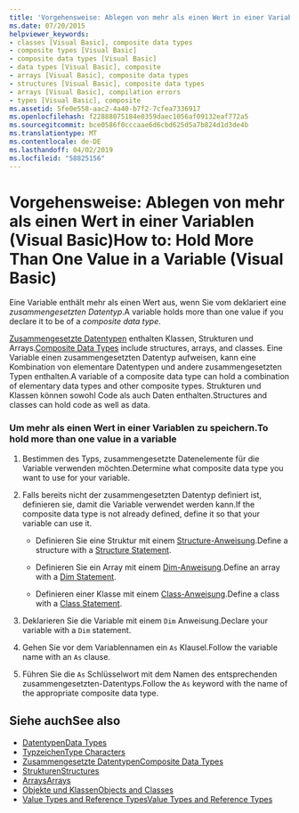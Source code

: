 ```yaml
---
title: 'Vorgehensweise: Ablegen von mehr als einen Wert in einer Variablen (Visual Basic)'
ms.date: 07/20/2015
helpviewer_keywords:
- classes [Visual Basic], composite data types
- composite types [Visual Basic]
- composite data types [Visual Basic]
- data types [Visual Basic], composite
- arrays [Visual Basic], composite data types
- structures [Visual Basic], composite data types
- arrays [Visual Basic], compilation errors
- types [Visual Basic], composite
ms.assetid: 5fe0e558-aac2-4a40-b7f2-7cfea7336917
ms.openlocfilehash: f22888075184e0359daec1056af09132eaf772a5
ms.sourcegitcommit: bce0586f0cccaae6d6cbd625d5a7b824d1d3de4b
ms.translationtype: MT
ms.contentlocale: de-DE
ms.lasthandoff: 04/02/2019
ms.locfileid: "58825156"
---
```

# <a name="how-to-hold-more-than-one-value-in-a-variable-visual-basic"></a><span data-ttu-id="f7ac2-102">Vorgehensweise: Ablegen von mehr als einen Wert in einer Variablen (Visual Basic)</span><span class="sxs-lookup"><span data-stu-id="f7ac2-102">How to: Hold More Than One Value in a Variable (Visual Basic)</span></span>
<span data-ttu-id="f7ac2-103">Eine Variable enthält mehr als einen Wert aus, wenn Sie vom deklariert eine *zusammengesetzten Datentyp*.</span><span class="sxs-lookup"><span data-stu-id="f7ac2-103">A variable holds more than one value if you declare it to be of a *composite data type*.</span></span>  
  
 <span data-ttu-id="f7ac2-104">[Zusammengesetzte Datentypen](../../../../visual-basic/programming-guide/language-features/data-types/composite-data-types.md) enthalten Klassen, Strukturen und Arrays.</span><span class="sxs-lookup"><span data-stu-id="f7ac2-104">[Composite Data Types](../../../../visual-basic/programming-guide/language-features/data-types/composite-data-types.md) include structures, arrays, and classes.</span></span> <span data-ttu-id="f7ac2-105">Eine Variable einen zusammengesetzten Datentyp aufweisen, kann eine Kombination von elementare Datentypen und andere zusammengesetzten Typen enthalten.</span><span class="sxs-lookup"><span data-stu-id="f7ac2-105">A variable of a composite data type can hold a combination of elementary data types and other composite types.</span></span> <span data-ttu-id="f7ac2-106">Strukturen und Klassen können sowohl Code als auch Daten enthalten.</span><span class="sxs-lookup"><span data-stu-id="f7ac2-106">Structures and classes can hold code as well as data.</span></span>  
  
### <a name="to-hold-more-than-one-value-in-a-variable"></a><span data-ttu-id="f7ac2-107">Um mehr als einen Wert in einer Variablen zu speichern.</span><span class="sxs-lookup"><span data-stu-id="f7ac2-107">To hold more than one value in a variable</span></span>  
  
1.  <span data-ttu-id="f7ac2-108">Bestimmen des Typs, zusammengesetzte Datenelemente für die Variable verwenden möchten.</span><span class="sxs-lookup"><span data-stu-id="f7ac2-108">Determine what composite data type you want to use for your variable.</span></span>  
  
2.  <span data-ttu-id="f7ac2-109">Falls bereits nicht der zusammengesetzten Datentyp definiert ist, definieren sie, damit die Variable verwendet werden kann.</span><span class="sxs-lookup"><span data-stu-id="f7ac2-109">If the composite data type is not already defined, define it so that your variable can use it.</span></span>  
  
    -   <span data-ttu-id="f7ac2-110">Definieren Sie eine Struktur mit einem [Structure-Anweisung](../../../../visual-basic/language-reference/statements/structure-statement.md).</span><span class="sxs-lookup"><span data-stu-id="f7ac2-110">Define a structure with a [Structure Statement](../../../../visual-basic/language-reference/statements/structure-statement.md).</span></span>  
  
    -   <span data-ttu-id="f7ac2-111">Definieren Sie ein Array mit einem [Dim-Anweisung](../../../../visual-basic/language-reference/statements/dim-statement.md).</span><span class="sxs-lookup"><span data-stu-id="f7ac2-111">Define an array with a [Dim Statement](../../../../visual-basic/language-reference/statements/dim-statement.md).</span></span>  
  
    -   <span data-ttu-id="f7ac2-112">Definieren einer Klasse mit einem [Class-Anweisung](../../../../visual-basic/language-reference/statements/class-statement.md).</span><span class="sxs-lookup"><span data-stu-id="f7ac2-112">Define a class with a [Class Statement](../../../../visual-basic/language-reference/statements/class-statement.md).</span></span>  
  
3.  <span data-ttu-id="f7ac2-113">Deklarieren Sie die Variable mit einem `Dim` Anweisung.</span><span class="sxs-lookup"><span data-stu-id="f7ac2-113">Declare your variable with a `Dim` statement.</span></span>  
  
4.  <span data-ttu-id="f7ac2-114">Gehen Sie vor dem Variablennamen ein `As` Klausel.</span><span class="sxs-lookup"><span data-stu-id="f7ac2-114">Follow the variable name with an `As` clause.</span></span>  
  
5.  <span data-ttu-id="f7ac2-115">Führen Sie die `As` Schlüsselwort mit dem Namen des entsprechenden zusammengesetzten-Datentyps.</span><span class="sxs-lookup"><span data-stu-id="f7ac2-115">Follow the `As` keyword with the name of the appropriate composite data type.</span></span>  
  
## <a name="see-also"></a><span data-ttu-id="f7ac2-116">Siehe auch</span><span class="sxs-lookup"><span data-stu-id="f7ac2-116">See also</span></span>

- [<span data-ttu-id="f7ac2-117">Datentypen</span><span class="sxs-lookup"><span data-stu-id="f7ac2-117">Data Types</span></span>](../../../../visual-basic/language-reference/data-types/index.md)
- [<span data-ttu-id="f7ac2-118">Typzeichen</span><span class="sxs-lookup"><span data-stu-id="f7ac2-118">Type Characters</span></span>](../../../../visual-basic/programming-guide/language-features/data-types/type-characters.md)
- [<span data-ttu-id="f7ac2-119">Zusammengesetzte Datentypen</span><span class="sxs-lookup"><span data-stu-id="f7ac2-119">Composite Data Types</span></span>](../../../../visual-basic/programming-guide/language-features/data-types/composite-data-types.md)
- [<span data-ttu-id="f7ac2-120">Strukturen</span><span class="sxs-lookup"><span data-stu-id="f7ac2-120">Structures</span></span>](../../../../visual-basic/programming-guide/language-features/data-types/structures.md)
- [<span data-ttu-id="f7ac2-121">Arrays</span><span class="sxs-lookup"><span data-stu-id="f7ac2-121">Arrays</span></span>](../../../../visual-basic/programming-guide/language-features/arrays/index.md)
- [<span data-ttu-id="f7ac2-122">Objekte und Klassen</span><span class="sxs-lookup"><span data-stu-id="f7ac2-122">Objects and Classes</span></span>](../../../../visual-basic/programming-guide/language-features/objects-and-classes/index.md)
- [<span data-ttu-id="f7ac2-123">Value Types and Reference Types</span><span class="sxs-lookup"><span data-stu-id="f7ac2-123">Value Types and Reference Types</span></span>](../../../../visual-basic/programming-guide/language-features/data-types/value-types-and-reference-types.md)
